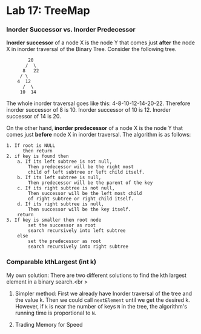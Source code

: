 Lab 17: TreeMap
===

### Inorder Successor vs. Inorder Predecessor
**Inorder successor** of a node X is the node Y that comes just **after** the node X in inorder traversal of the Binary Tree. Consider the following tree.
```
		20
	   /  \
	  8   22
	 / \
	4  12
	  /  \
	 10  14
```
The whole inorder traversal goes like this: 4-8-10-12-14-20-22. Therefore inorder successor of 8 is 10. Inorder successor of 10 is 12. Inorder successor of 14 is 20.

On the other hand, **inorder predecessor** of a node X is the node Y that comes just **before** node X in inorder traversal. The algorithm is as follows: 

```
1. If root is NULL
      then return
2. if key is found then
    a. If its left subtree is not null,
        Then predecessor will be the right most 
        child of left subtree or left child itself.
    b. If its left subtree is null, 
    	Then predecessor will be the parent of the key
    c. If its right subtree is not null,
        Then successor will be the left most child 
        of right subtree or right child itself.
    d. If its right subtree is null,
    	Then successor will be the key itself.
    return
3. If key is smaller then root node
        set the successor as root
        search recursively into left subtree
    else
        set the predecessor as root
        search recursively into right subtree
```

### Comparable kthLargest (int k)
My own solution: There are two different solutions to find the kth largest element in a binary search.<br \>
1. Simpler method: 
First we already have Inorder traversal of the tree and the value k. Then we could call  ```nextElement``` until we get the desired k. However, if ```k``` is near the number of keys ```N``` in the tree, the algorithm's running time is proportional to ```N```. 

2. Trading Memory for Speed 


